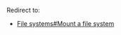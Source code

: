 Redirect to:

*   [File systems#Mount a file system](/index.php/File_systems#Mount_a_file_system "File systems")